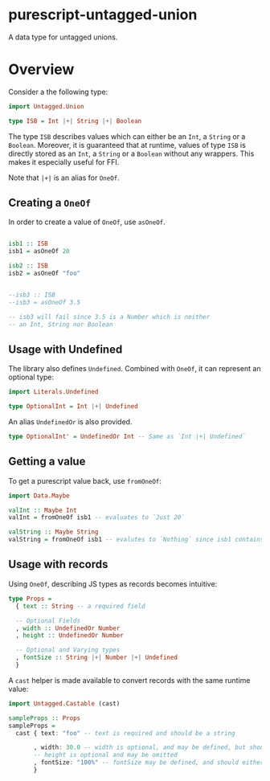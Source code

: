 # purescript-untagged-union

A data type for untagged unions.

# Overview

Consider a the following type:

```purescript
import Untagged.Union

type ISB = Int |+| String |+| Boolean
```

The type `ISB` describes values which can either be an `Int`, a `String` or a `Boolean`. Moreover, it is guaranteed that at runtime, values of type `ISB` is directly stored as an `Int`, a `String` or a `Boolean` without any wrappers. This makes it especially useful for FFI.

Note that `|+|` is an alias for `OneOf`.

## Creating a `OneOf`

In order to create a value of `OneOf`, use `asOneOf`.

```purescript

isb1 :: ISB
isb1 = asOneOf 20

isb2 :: ISB
isb2 = asOneOf "foo"


--isb3 :: ISB
--isb3 = asOneOf 3.5

-- isb3 will fail since 3.5 is a Number which is neither
-- an Int, String nor Boolean

```

## Usage with Undefined

The library also defines `Undefined`. Combined with `OneOf`, it can represent an optional type:

```purescript
import Literals.Undefined

type OptionalInt = Int |+| Undefined
```

An alias `UndefinedOr` is also provided.

```purescript
type OptionalInt' = UndefinedOr Int -- Same as `Int |+| Undefined`
```

## Getting a value

To get a purescript value back, use `fromOneOf`:

```purescript
import Data.Maybe

valInt :: Maybe Int
valInt = fromOneOf isb1 -- evaluates to `Just 20`

valString :: Maybe String
valString = fromOneOf isb1 -- evalutes to `Nothing` since isb1 contains an Int

```

## Usage with records

Using `OneOf`, describing JS types as records becomes intuitive:

```purescript
type Props =
  { text :: String -- a required field

  -- Optional Fields
  , width :: UndefinedOr Number
  , height :: UndefinedOr Number

  -- Optional and Varying types
  , fontSize :: String |+| Number |+| Undefined
  }
```

A `cast` helper is made available to convert records with the same runtime value:

```purescript
import Untagged.Castable (cast)

sampleProps :: Props
sampleProps =
  cast { text: "foo" -- text is required and should be a string

       , width: 30.0 -- width is optional, and may be defined, but should be a Number
       -- height is optional and may be omitted
       , fontSize: "100%" -- fontSize may be defined, and should either be a string or number
       }

```
